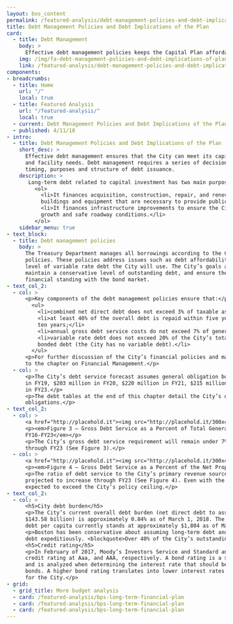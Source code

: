 ```yaml
---
layout: bos_content
permalink: /featured-analysis/debt-management-policies-and-debt-implications-of-plan/
title: Debt Management Policies and Debt Implications of the Plan
card:
  - title: Debt Management
    body: >
      Effective debt management policies keeps the Capital Plan affordable. Learn why.
    img: /img/fa-debt-management-policies-and-debt-implications-of-plan.jpg
    link: /featured-analysis/debt-management-policies-and-debt-implications-of-plan
components:
- breadcrumbs:
  - title: Home
    url: "/"
    local: true
  - title: Featured Analysis
    url: "/featured-analysis/"
    local: true
  - current: Debt Management Policies and Debt Implications of the Plan
  - published: 4/11/18
- intro:
  - title: Debt Management Policies and Debt Implications of the Plan
    short_desc: >
      Effective debt management ensures that the City can meet its capital infrastructure 
      and facility needs. Debt management requires a series of decisions about the amount, 
      timing, purposes and structure of debt issuance. 
    description: >
       Long-term debt related to capital investment has two main purposes:
         <ol>
           <li>It finances acquisition, construction, repair, and renovation of City-owned 
           buildings and equipment that are necessary to provide public services; and</li>
           <li>It finances infrastructure improvements to ensure the City’s continued 
           growth and safe roadway conditions.</li>
         </ol>
    sidebar_menu: true
- text_block:
  - title: Debt management policies
    body: >
      The Treasury Department manages all borrowings according to the City’s debt management 
      policies. These policies address issues such as debt affordability and limitations on the 
      level of variable rate debt the City will use. The City’s goals are to rapidly repay debt, 
      maintain a conservative level of outstanding debt, and ensure the City’s continued positive 
      financial standing with the bond market.
- text_col_2:
  - col: >
      <p>Key components of the debt management policies ensure that:</p>
        <ul>
          <li>combined net direct debt does not exceed 3% of taxable assessed value;</li>
          <li>at least 40% of the overall debt is repaid within five years and 70% within 
          ten years;</li>
          <li>annual gross debt service costs do not exceed 7% of general fund expenditures; and</li>
          <li>variable rate debt does not exceed 20% of the City’s total currently outstanding 
          bonded debt (the City has no variable debt).</li>
        </ul>
      <p>For further discussion of the City’s financial policies and management controls, refer 
      to the chapter on Financial Management.</p>
  - col: >
      <p>The City’s debt service forecast assumes general obligation borrowing of $177 million 
      in FY19, $203 million in FY20, $220 million in FY21, $215 million in FY22, and $200 million 
      in FY23.</p>
      <p>The debt tables at the end of this chapter detail the City’s outstanding debt service 
      obligations.</p>
- text_col_2:
  - col: >
      <a href="http://placehold.it"><img src="http://placehold.it/300x400"></a>
      <p><em>Figure 3 – Gross Debt Service as a Percent of Total General Fund Expenditures 
      FY16-FY23</em></p>
      <p>The City’s gross debt service requirement will remain under 7% of total General Fund expenditures 
      through FY23 (See Figure 3).</p>
  - col: >
      <a href="http://placehold.it"><img src="http://placehold.it/300x400"></a>
      <p><em>Figure 4 – Gross Debt Service as a Percent of the Net Property Tax Levy FY16-FY23</em></p>
      <p>The ratio of debt service to the City’s primary revenue source, the property tax levy, is 
      projected to increase through FY23 (See Figure 4). Even with the increase, the ratio is not 
      expected to exceed the City’s policy ceiling.</p>
- text_col_2:
  - col: >
      <h5>City debt burden</h5>
      <p>The City’s current overall debt burden (net direct debt to assessed property value of 
      $143.58 billion) is approximately 0.84% as of March 1, 2018. The City’s net direct 
      debt per capita currently stands at approximately $1,804 as of March 1, 2018.</p>
      <p>Boston has been conservative about assuming long-term debt and aggressive about retiring 
      debt expeditiously. <blockquote>Over 40% of the City’s outstanding debt will be retired within the next five years.</blockquote></p>
      <h5>Credit rating</h5>
      <p>In February of 2017, Moody’s Investors Service and Standard and Poor’s reaffirmed Boston’s 
      credit rating at Aaa, and AAA, respectively. A bond rating is a statement of credit quality 
      and is analyzed when determining the interest rate that should be paid for a municipality’s 
      bonds. A higher bond rating translates into lower interest rates and real dollar savings 
      for the City.</p>
- grid: 
  - grid_title: More budget analysis
  - card: /featured-analysis/bps-long-term-financial-plan
  - card: /featured-analysis/bps-long-term-financial-plan
  - card: /featured-analysis/bps-long-term-financial-plan
---
```

